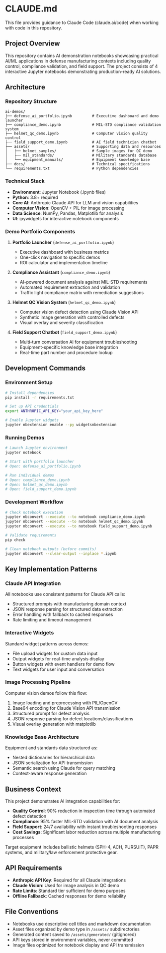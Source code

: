 # CLAUDE.md

This file provides guidance to Claude Code (claude.ai/code) when working with code in this repository.

## Project Overview

This repository contains AI demonstration notebooks showcasing practical AI/ML applications in defense manufacturing contexts including quality control, compliance validation, and field support. The project consists of 4 interactive Jupyter notebooks demonstrating production-ready AI solutions.

## Architecture

### Repository Structure
```
ai-demos/
├── defense_ai_portfolio.ipynb         # Executive dashboard and demo launcher
├── compliance_demo.ipynb              # MIL-STD compliance validation system
├── helmet_qc_demo.ipynb               # Computer vision quality control
├── field_support_demo.ipynb           # AI field technician chatbot
├── assets/                            # Supporting data and resources
│   ├── helmet_samples/                # Sample images for QC demo
│   ├── mil_standards/                 # Military standards database
│   └── equipment_manuals/             # Equipment knowledge base
├── docs/                              # Technical specifications
└── requirements.txt                   # Python dependencies
```

### Technical Stack
- **Environment**: Jupyter Notebook (.ipynb files)
- **Python**: 3.8+ required
- **Core AI**: Anthropic Claude API for LLM and vision capabilities
- **Computer Vision**: OpenCV + PIL for image processing
- **Data Science**: NumPy, Pandas, Matplotlib for analysis
- **UI**: ipywidgets for interactive notebook components

### Demo Portfolio Components

1. **Portfolio Launcher** (`defense_ai_portfolio.ipynb`)
   - Executive dashboard with business metrics
   - One-click navigation to specific demos
   - ROI calculator and implementation timeline

2. **Compliance Assistant** (`compliance_demo.ipynb`)
   - AI-powered document analysis against MIL-STD requirements
   - Automated requirement extraction and validation
   - Traffic light compliance matrix with remediation suggestions

3. **Helmet QC Vision System** (`helmet_qc_demo.ipynb`)
   - Computer vision defect detection using Claude Vision API
   - Synthetic image generation with controlled defects
   - Visual overlay and severity classification

4. **Field Support Chatbot** (`field_support_demo.ipynb`)
   - Multi-turn conversation AI for equipment troubleshooting
   - Equipment-specific knowledge base integration
   - Real-time part number and procedure lookup

## Development Commands

### Environment Setup
```bash
# Install dependencies
pip install -r requirements.txt

# Set up API credentials
export ANTHROPIC_API_KEY="your_api_key_here"

# Enable Jupyter widgets
jupyter nbextension enable --py widgetsnbextension
```

### Running Demos
```bash
# Launch Jupyter environment
jupyter notebook

# Start with portfolio launcher
# Open: defense_ai_portfolio.ipynb

# Run individual demos
# Open: compliance_demo.ipynb
# Open: helmet_qc_demo.ipynb
# Open: field_support_demo.ipynb
```

### Development Workflow
```bash
# Check notebook execution
jupyter nbconvert --execute --to notebook compliance_demo.ipynb
jupyter nbconvert --execute --to notebook helmet_qc_demo.ipynb
jupyter nbconvert --execute --to notebook field_support_demo.ipynb

# Validate requirements
pip check

# Clean notebook outputs (before commits)
jupyter nbconvert --clear-output --inplace *.ipynb
```

## Key Implementation Patterns

### Claude API Integration
All notebooks use consistent patterns for Claude API calls:
- Structured prompts with manufacturing domain context
- JSON response parsing for structured data extraction
- Error handling with fallback to cached responses
- Rate limiting and timeout management

### Interactive Widgets
Standard widget patterns across demos:
- File upload widgets for custom data input
- Output widgets for real-time analysis display
- Button widgets with event handlers for demo flow
- Text widgets for user input and conversation

### Image Processing Pipeline
Computer vision demos follow this flow:
1. Image loading and preprocessing with PIL/OpenCV
2. Base64 encoding for Claude Vision API transmission
3. Structured prompt for defect analysis
4. JSON response parsing for defect locations/classifications
5. Visual overlay generation with matplotlib

### Knowledge Base Architecture
Equipment and standards data structured as:
- Nested dictionaries for hierarchical data
- JSON serialization for API transmission
- Semantic search using Claude for query matching
- Context-aware response generation

## Business Context

This project demonstrates AI integration capabilities for:
- **Quality Control**: 90% reduction in inspection time through automated defect detection
- **Compliance**: 95% faster MIL-STD validation with AI document analysis
- **Field Support**: 24/7 availability with instant troubleshooting responses
- **Cost Savings**: Significant labor reduction across multiple manufacturing processes

Target equipment includes ballistic helmets (SPH-4, ACH, PURSUIT), PAPR systems, and military/law enforcement protective gear.

## API Requirements

- **Anthropic API Key**: Required for all Claude integrations
- **Claude Vision**: Used for image analysis in QC demo
- **Rate Limits**: Standard tier sufficient for demo purposes
- **Offline Fallback**: Cached responses for demo reliability

## File Conventions

- Notebooks use descriptive cell titles and markdown documentation
- Asset files organized by demo type in `/assets/` subdirectories
- Generated content saved to `/assets/generated/` (gitignored)
- API keys stored in environment variables, never committed
- Image files optimized for notebook display and API transmission